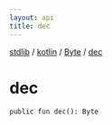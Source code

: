 ```yaml
---
layout: api
title: dec
---
```

[stdlib](../../index.html) / [kotlin](../index.html) / [Byte](index.html) / [dec](dec.html)

# dec

```
public fun dec(): Byte
```
